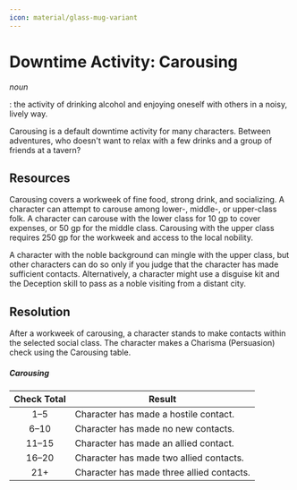 ```yaml
---
icon: material/glass-mug-variant
---
```


# Downtime Activity: Carousing

*noun*

:   the activity of drinking alcohol and enjoying oneself with others in a noisy, lively way.

Carousing is a default downtime activity for many characters. Between adventures, who doesn't want to relax with a few drinks and a group of friends at a tavern?

## Resources

Carousing covers a workweek of fine food, strong drink, and socializing. A character can attempt to carouse among lower-, middle-, or upper-class folk. A character can carouse with the lower class for 10 gp to cover expenses, or 50 gp for the middle class. Carousing with the upper class requires 250 gp for the workweek and access to the local nobility.

A character with the noble background can mingle with the upper class, but other characters can do so only if you judge that the character has made sufficient contacts. Alternatively, a character might use a disguise kit and the Deception skill to pass as a noble visiting from a distant city.

## Resolution

After a workweek of carousing, a character stands to make contacts within the selected social class. The character makes a Charisma (Persuasion) check using the Carousing table.

##### Carousing

| Check Total | Result |
|:-:|---|
| 1–5 | Character has made a hostile contact. |
| 6–10 | Character has made no new contacts.|
| 11–15 | Character has made an allied contact.|
| 16–20	| Character has made two allied contacts.|
| 21+ | Character has made three allied contacts.|

